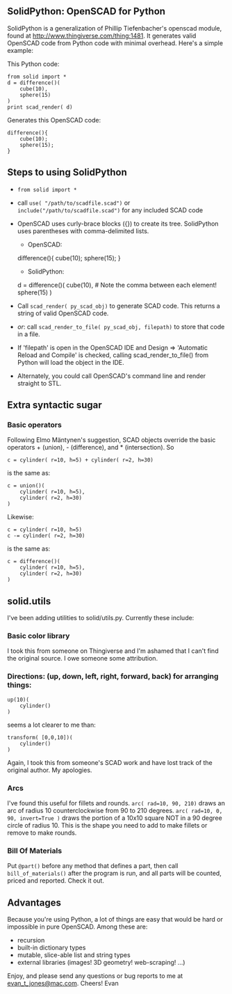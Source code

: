 SolidPython:  OpenSCAD for Python
-----------------------

SolidPython is a generalization of Phillip Tiefenbacher's openscad module, 
found at http://www.thingiverse.com/thing:1481.  It generates valid OpenSCAD 
code from Python code with minimal overhead.  Here's a simple example:
    
This Python code: 

    from solid import *
    d = difference()(
        cube(10),
        sphere(15)
    )
    print scad_render( d)
 

Generates this OpenSCAD code:

    difference(){
        cube(10);
        sphere(15);
    }

Steps to using SolidPython
-------------------------
*   ```from solid import *```
*   call ```use( "/path/to/scadfile.scad")``` or ```include("/path/to/scadfile.scad")```
    for any included SCAD code
*   OpenSCAD uses curly-brace blocks ({}) to create its tree.  SolidPython uses
    parentheses with comma-delimited lists.
    *   OpenSCAD:
    
    difference(){
        cube(10);
        sphere(15);
    }

    *   SolidPython:
    
    d = difference()(
        cube(10),  # Note the comma between each element!
        sphere(15)
    )
           
*   Call ```scad_render( py_scad_obj)``` to generate SCAD code. This returns a string 
    of valid OpenSCAD code.
*   *or*: call ```scad_render_to_file( py_scad_obj, filepath)``` to
    store that code in a file. 
*   If 'filepath' is open in the OpenSCAD IDE and Design =>
    'Automatic Reload and Compile' is checked, calling
    scad_render_to_file() from Python will load the object in
    the IDE.
*   Alternately, you could call OpenSCAD's command line and render straight 
    to STL.   

Extra syntactic sugar
---------------------
### Basic operators
Following Elmo Mäntynen's suggestion, SCAD objects override 
the basic operators + (union), - (difference), and * (intersection).
So

    c = cylinder( r=10, h=5) + cylinder( r=2, h=30)
is the same as:

    c = union()(
        cylinder( r=10, h=5),
        cylinder( r=2, h=30)
    )

Likewise:

    c = cylinder( r=10, h=5)
    c -= cylinder( r=2, h=30)

is the same as:

    c = difference()(
        cylinder( r=10, h=5),
        cylinder( r=2, h=30)
    )

solid.utils
--------
I've been adding utilities to solid/utils.py.  Currently these include:
### Basic color library
I took this from someone on Thingiverse and I'm 
ashamed that I can't find the original source.  I owe someone some 
attribution.
    
### Directions: (up, down, left, right, forward, back) for arranging things:
    
    up(10)(
        cylinder()
    )

seems a lot clearer to me than:

    transform( [0,0,10])(
        cylinder()
    )
    
Again, I took this from someone's SCAD work and have lost track of the 
original author.  My apologies.
    
### Arcs
I've found this useful for fillets and rounds.
```arc( rad=10, 90, 210)``` draws an arc of radius 10 counterclockwise from 90 to 210 degrees. 
```arc( rad=10, 0, 90, invert=True )``` draws the portion of a 10x10 square NOT in a 90 degree circle of radius 10.
This is the shape you need to add to make fillets or remove to make rounds.
    
    
### Bill Of Materials
Put ```@part()``` before any method that defines a part, then 
call ```bill_of_materials()``` after the program is run, and all parts will be 
counted, priced and reported. Check it out.
    
Advantages
----------
Because you're using Python, a lot of things are easy that would be hard or 
impossible in pure OpenSCAD.  Among these are:
* recursion
* built-in dictionary types
* mutable, slice-able list and string types
* external libraries (images! 3D geometry!  web-scraping! ...)

Enjoy, and please send any questions or bug reports to me at evan_t_jones@mac.com. Cheers!
Evan
